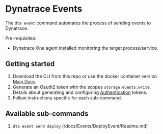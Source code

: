 # Dynatrace Events

The `dta event` command automates the process of sending events to Dynatrace.

Pre-requisites:

- Dynatrace One agent installed monitoring the target process/service.

## Getting started

1. Download the CLI from this repo or use the docker container version [Main Docs](/README.md).
1. Generate an Oauth2 token with the scopes `storage:events:write`. Details about generating and configuring [Authentication](/docs/Authentication.md) tokens.
1. Follow instructions specific for each sub-command.

## Available sub-commands

1. `dta event send deploy` (/docs/Events/DeployEvent/Readme.md)
